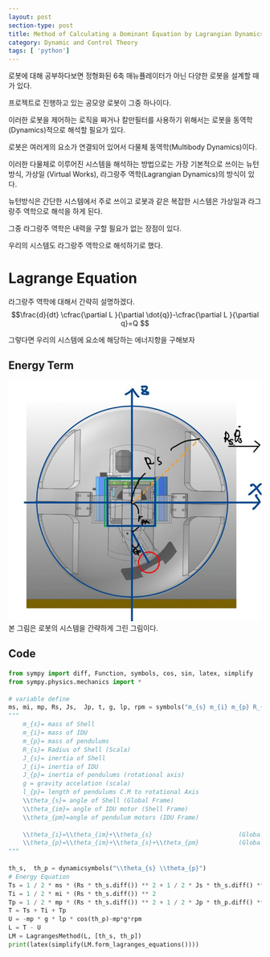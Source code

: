 ```yaml
---
layout: post
section-type: post
title: Method of Calculating a Dominant Equation by Lagrangian Dynamics Using Python
category: Dynamic and Control Theory
tags: [ 'python']
---
```


로봇에 대해 공부하다보면 정형화된 6축 매뉴퓰레이터가 아닌 다양한 로봇을 설계할 때가 있다. 

프로젝트로 진행하고 있는 공모양 로봇이 그중 하나이다. 

이러한 로봇을 제어하는 로직을 짜거나 칼만필터를 사용하기 위해서는 로봇을 동역학(Dynamics)적으로 해석할 필요가 있다.

로봇은 여러게의 요소가 연결되어 있어서 다물체 동역학(Multibody Dynamics)이다.

이러한 다물체로 이루어진 시스템을 해석하는 방법으로는 가장 기본적으로 쓰이는 뉴턴방식, 가상일 (Virtual Works), 라그랑주 역학(Lagrangian Dynamics)의 방식이 있다.

뉴턴방식은 간단한 시스템에서 주로 쓰이고 로봇과 같은 복잡한 시스템은 가상일과 라그랑주 역학으로 해석을 하게 된다.

그중 라그랑주 역학은 내력을 구할 필요가 없는 장점이 있다.

우리의 시스템도 라그랑주 역학으로 해석하기로 했다.

# Lagrange Equation
라그랑주 역학에 대해서 간략히 설명하겠다.
$$\frac{d}{dt} \cfrac{\partial L }{\partial \dot{q}}-\cfrac{\partial L }{\partial q}=Q  $$

그렇다면 우리의 시스템에 요소에 해당하는 에너지항을 구해보자 


## Energy Term
![RobotSystem](/img/lagrangeanalysis.jpg )
본 그림은 로봇의 시스템을 간략하게 그린 그림이다.

## Code
```python
from sympy import diff, Function, symbols, cos, sin, latex, simplify
from sympy.physics.mechanics import *

# variable define
ms, mi, mp, Rs, Js,  Jp, t, g, lp, rpm = symbols("m_{s} m_{i} m_{p} R_{s} J_{s} J_{p} t g l_{p} r_{pm}")
"""
    m_{s}= mass of Shell
    m_{i}= mass of IDU
    m_{p}= mass of pendulums
    R_{s}= Radius of Shell (Scala)
    J_{s}= inertia of Shell
    J_{i}= inertia of IDU
    J_{p}= inertia of pendulums (rotational axis)
    g = gravity accelation (scala)
    l_{p}= length of pendulums C.M to rotational Axis
    \\theta_{s}= angle of Shell (Global Frame)
    \\theta_{im}= angle of IDU motor (Shell Frame)
    \\theta_{pm}=angle of pendulum motors (IDU Frame)

    \\theta_{i}=\\theta_{im}+\\theta_{s}                        (Global Frame)
    \\theta_{p}=\\theta_{im}+\\theta_{s}+\\theta_{pm}           (Global Frame)
"""

th_s,  th_p = dynamicsymbols("\\theta_{s} \\theta_{p}")
# Energy Equation
Ts = 1 / 2 * ms * (Rs * th_s.diff()) ** 2 + 1 / 2 * Js * th_s.diff() ** 2
Ti = 1 / 2 * mi * (Rs * th_s.diff()) ** 2
Tp = 1 / 2 * mp * (Rs * th_s.diff()) ** 2 + 1 / 2 * Jp * th_p.diff() ** 2
T = Ts + Ti + Tp
U = -mp * g * lp * cos(th_p)-mp*g*rpm
L = T - U
LM = LagrangesMethod(L, [th_s, th_p])
print(latex(simplify(LM.form_lagranges_equations())))
```